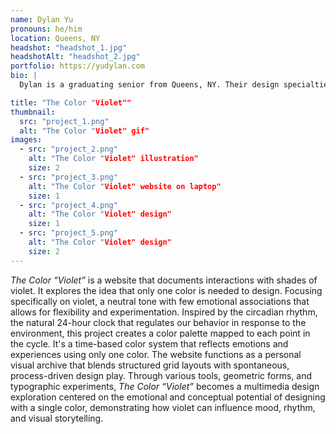 ```yaml
---
name: Dylan Yu
pronouns: he/him
location: Queens, NY
headshot: "headshot_1.jpg"
headshotAlt: "headshot_2.jpg"
portfolio: https://yudylan.com
bio: |
  Dylan is a graduating senior from Queens, NY. Their design specialties include user experience, motion graphics, and typography, all of which make an appearance in their thesis project. They take inspiration from their love of music and can't finish a work session without playing a TheWeeknd song or two. In their spare time Dylan enjoys playing video games and watching TV.

title: "The Color "Violet""
thumbnail:
  src: "project_1.png"
  alt: "The Color "Violet" gif"
images:
  - src: "project_2.png"
    alt: "The Color "Violet" illustration"
    size: 2
  - src: "project_3.png"
    alt: "The Color "Violet" website on laptop"
    size: 1
  - src: "project_4.png"
    alt: "The Color "Violet" design"
    size: 1
  - src: "project_5.png"
    alt: "The Color "Violet" design"
    size: 2
---
```


_The Color “Violet”_ is a website that documents interactions with shades of violet. It explores the idea that only one color is needed to design. Focusing specifically on violet, a neutral tone with few emotional associations that allows for flexibility and experimentation. Inspired by the circadian rhythm, the natural 24-hour clock that regulates our behavior in response to the environment, this project creates a color palette mapped to each point in the cycle. It's a time-based color system that reflects emotions and experiences using only one color. The website functions as a personal visual archive that blends structured grid layouts with spontaneous, process-driven design play. Through various tools, geometric forms, and typographic experiments, _The Color “Violet”_ becomes a multimedia design exploration centered on the emotional and conceptual potential of designing with a single color, demonstrating how violet can influence mood, rhythm, and visual storytelling.

